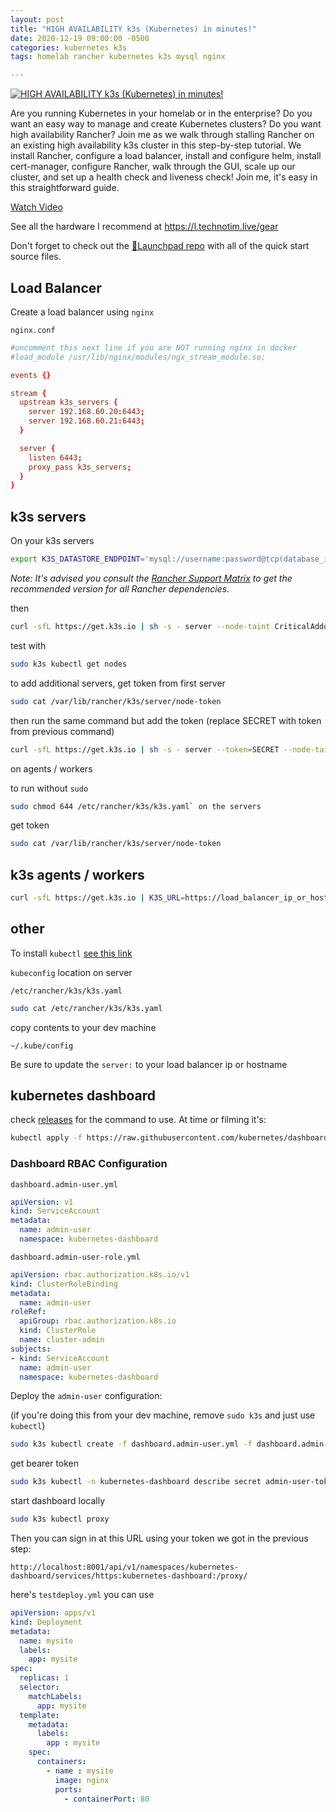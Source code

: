 ```yaml
---
layout: post
title: "HIGH AVAILABILITY k3s (Kubernetes) in minutes!"
date: 2020-12-19 09:00:00 -0500
categories: kubernetes k3s
tags: homelab rancher kubernetes k3s mysql nginx

---
```


[![HIGH AVAILABILITY k3s (Kubernetes) in minutes!](https://img.youtube.com/vi/UoOcLXfa8EU/0.jpg)](https://www.youtube.com/watch?v=UoOcLXfa8EU "HIGH AVAILABILITY k3s (Kubernetes) in minutes!")

Are you running Kubernetes in your homelab or in the enterprise?  Do you want an easy way to manage and create Kubernetes clusters? Do you want high availability Rancher? Join me as we walk through stalling Rancher on an existing high availability k3s cluster in this step-by-step tutorial.  We install Rancher, configure a load balancer, install and configure helm, install cert-manager, configure Rancher, walk through the GUI, scale up our cluster, and set up a health check and liveness check!  Join me, it's easy in this straightforward guide.

[Watch Video](https://www.youtube.com/watch?v=UoOcLXfa8EU)

See all the hardware I recommend at <https://l.technotim.live/gear>

Don't forget to check out the [🚀Launchpad repo](https://l.technotim.live/quick-start) with all of the quick start source files.

## Load Balancer

Create a load balancer using `nginx`

`nginx.conf`

```conf
#uncomment this next line if you are NOT running nginx in docker
#load_module /usr/lib/nginx/modules/ngx_stream_module.so;

events {}

stream {
  upstream k3s_servers {
    server 192.168.60.20:6443;
    server 192.168.60.21:6443;
  }

  server {
    listen 6443;
    proxy_pass k3s_servers;
  }
}
```

## k3s servers

On your k3s servers

```bash
export K3S_DATASTORE_ENDPOINT='mysql://username:password@tcp(database_ip_or_hostname:port)/database'
```

*Note: It's advised you consult the [Rancher Support Matrix](https://rancher.com/support-maintenance-terms/all-supported-versions)
to get the recommended version for all Rancher dependencies.*

then

```bash
curl -sfL https://get.k3s.io | sh -s - server --node-taint CriticalAddonsOnly=true:NoExecute --tls-san load_balancer_ip_or_hostname
```

test with

```bash
sudo k3s kubectl get nodes
```

to add additional servers, get token from first server

```bash
sudo cat /var/lib/rancher/k3s/server/node-token
```

then run the same command but add the token (replace SECRET with token from previous command)

```bash
curl -sfL https://get.k3s.io | sh -s - server --token=SECRET --node-taint CriticalAddonsOnly=true:NoExecute --tls-san load_balancer_ip_or_hostname
```

on agents / workers

to run without `sudo`

```bash
sudo chmod 644 /etc/rancher/k3s/k3s.yaml` on the servers
```

get token

```bash
sudo cat /var/lib/rancher/k3s/server/node-token
```

## k3s agents / workers

```bash
curl -sfL https://get.k3s.io | K3S_URL=https://load_balancer_ip_or_hostname:6443 K3S_TOKEN=mynodetoken sh -
```

## other

To install `kubectl` [see this link](https://kubernetes.io/docs/tasks/tools/install-kubectl/)

`kubeconfig` location on server

`/etc/rancher/k3s/k3s.yaml`

```bash
sudo cat /etc/rancher/k3s/k3s.yaml
```

copy contents to your dev machine

`~/.kube/config`

Be sure to update the `server:` to your load balancer ip or hostname

## kubernetes dashboard

check [releases](https://github.com/kubernetes/dashboard/releases) for the command to use. At time or filming it's:

```bash
kubectl apply -f https://raw.githubusercontent.com/kubernetes/dashboard/v2.0.4/aio/deploy/recommended.yaml
```

### Dashboard RBAC Configuration

`dashboard.admin-user.yml`

```yml
apiVersion: v1
kind: ServiceAccount
metadata:
  name: admin-user
  namespace: kubernetes-dashboard
```

`dashboard.admin-user-role.yml`

```yml
apiVersion: rbac.authorization.k8s.io/v1
kind: ClusterRoleBinding
metadata:
  name: admin-user
roleRef:
  apiGroup: rbac.authorization.k8s.io
  kind: ClusterRole
  name: cluster-admin
subjects:
- kind: ServiceAccount
  name: admin-user
  namespace: kubernetes-dashboard
```

Deploy the `admin-user` configuration:

(if you're doing this from your dev machine, remove `sudo k3s` and just use `kubectl`)

```bash
sudo k3s kubectl create -f dashboard.admin-user.yml -f dashboard.admin-user-role.yml
```

get bearer token

```bash
sudo k3s kubectl -n kubernetes-dashboard describe secret admin-user-token | grep ^token
```

start dashboard locally

```bash
sudo k3s kubectl proxy
```

Then you can sign in at this URL using your token we got in the previous step:

`http://localhost:8001/api/v1/namespaces/kubernetes-dashboard/services/https:kubernetes-dashboard:/proxy/`

here's `testdeploy.yml` you can use

```yml
apiVersion: apps/v1
kind: Deployment
metadata:
  name: mysite
  labels: 
    app: mysite
spec:
  replicas: 1
  selector: 
    matchLabels:
      app: mysite
  template:
    metadata:
      labels: 
        app : mysite
    spec:
      containers:
        - name : mysite
          image: nginx
          ports:
            - containerPort: 80
```
